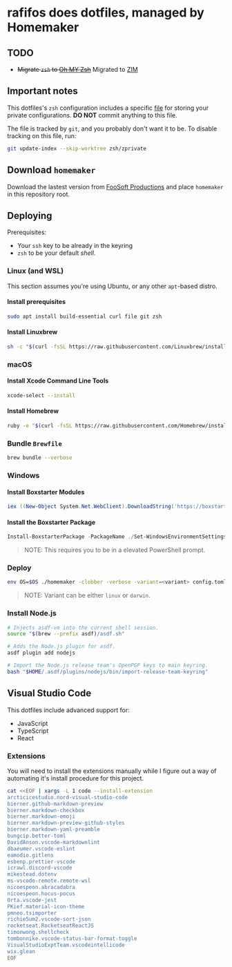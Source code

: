 # rafifos does dotfiles, managed by Homemaker

## TODO

- ~~Migrate `zsh` to [Oh MY Zsh](https://github.com/robbyrussell/oh-my-zsh)~~ Migrated to [ZIM](https://github.com/zimfw/zimfw)

## Important notes

This dotfiles's `zsh` configuration includes a specific [file](zsh/zprivate) for storing your private configurations. **DO NOT** commit anything to this file.

The file is tracked by `git`, and you probably don't want it to be. To disable tracking on this file, run:

```sh
git update-index --skip-worktree zsh/zprivate
```

## Download `homemaker`

Download the lastest version from [FooSoft Productions](https://foosoft.net/projects/homemaker/#installation) and place `homemaker` in this repository root.

## Deploying

Prerequisites:

- Your `ssh` key to be already in the keyring
- `zsh` to be your default _shell_.

### Linux (and WSL)

This section assumes you're using Ubuntu, or any other `apt`-based distro.

#### Install prerequisites

```sh
sudo apt install build-essential curl file git zsh
```

#### Install Linuxbrew

```sh
sh -c "$(curl -fsSL https://raw.githubusercontent.com/Linuxbrew/install/master/install.sh)"
```

### macOS

#### Install Xcode Command Line Tools

```sh
xcode-select --install
```

#### Install Homebrew

```sh
ruby -e "$(curl -fsSL https://raw.githubusercontent.com/Homebrew/install/master/install)"
```

### Bundle `Brewfile`

```sh
brew bundle --verbose
```

### Windows

#### Install Boxstarter Modules

```powershell
iex ((New-Object System.Net.WebClient).DownloadString('https://boxstarter.org/bootstrapper.ps1')); Get-Boxstarter -Force
```

#### Install the Boxstarter Package

```powershell
Install-BoxstarterPackage -PackageName ./Set-WindowsEnvironmentSettings.ps1 -DisableReboots
```

> NOTE: This requires you to be in a elevated PowerShell prompt.

### Deploy

```sh
env OS=$OS ./homemaker -clobber -verbose -variant=<variant> config.toml "$PWD"
```

> NOTE: Variant can be either `linux` or `darwin`.

### Install Node.js

```sh
# Injects asdf-vm into the current shell session.
source "$(brew --prefix asdf)/asdf.sh"

# Adds the Node.js plugin for asdf.
asdf plugin add nodejs

# Import the Node.js release team's OpenPGP keys to main keyring.
bash "$HOME/.asdf/plugins/nodejs/bin/import-release-team-keyring"
```

## Visual Studio Code

This dotfiles include advanced support for:

- JavaScript
- TypeScript
- React

### Extensions

You will need to install the extensions manually while I figure out a way of automating it's install procedure for this project.

```sh
cat <<EOF | xargs -L 1 code --install-extension
arcticicestudio.nord-visual-studio-code
bierner.github-markdown-preview
bierner.markdown-checkbox
bierner.markdown-emoji
bierner.markdown-preview-github-styles
bierner.markdown-yaml-preamble
bungcip.better-toml
DavidAnson.vscode-markdownlint
dbaeumer.vscode-eslint
eamodio.gitlens
esbenp.prettier-vscode
icrawl.discord-vscode
mikestead.dotenv
ms-vscode-remote.remote-wsl
nicoespeon.abracadabra
nicoespeon.hocus-pocus
Orta.vscode-jest
PKief.material-icon-theme
pmneo.tsimporter
richie5um2.vscode-sort-json
rocketseat.RocketseatReactJS
timonwong.shellcheck
tombonnike.vscode-status-bar-format-toggle
VisualStudioExptTeam.vscodeintellicode
wix.glean
EOF
```
